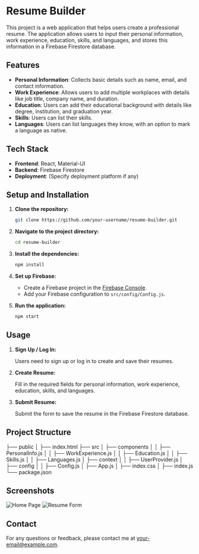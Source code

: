 # Resume Builder

This project is a web application that helps users create a professional resume. The application allows users to input their personal information, work experience, education, skills, and languages, and stores this information in a Firebase Firestore database.

## Features

- **Personal Information**: Collects basic details such as name, email, and contact information.
- **Work Experience**: Allows users to add multiple workplaces with details like job title, company name, and duration.
- **Education**: Users can add their educational background with details like degree, institution, and graduation year.
- **Skills**: Users can list their skills.
- **Languages**: Users can list languages they know, with an option to mark a language as native.

## Tech Stack

- **Frontend**: React, Material-UI
- **Backend**: Firebase Firestore
- **Deployment**: (Specify deployment platform if any)

## Setup and Installation

1. **Clone the repository:**

    ```bash
    git clone https://github.com/your-username/resume-builder.git
    ```

2. **Navigate to the project directory:**

    ```bash
    cd resume-builder
    ```

3. **Install the dependencies:**

    ```bash
    npm install
    ```

4. **Set up Firebase:**

    - Create a Firebase project in the [Firebase Console](https://console.firebase.google.com/).
    - Add your Firebase configuration to `src/config/Config.js`.

5. **Run the application:**

    ```bash
    npm start
    ```

## Usage

1. **Sign Up / Log In:**

    Users need to sign up or log in to create and save their resumes.

2. **Create Resume:**

    Fill in the required fields for personal information, work experience, education, skills, and languages.

3. **Submit Resume:**

    Submit the form to save the resume in the Firebase Firestore database.

## Project Structure
├── public
│ ├── index.html
├── src
│ ├── components
│ │ ├── PersonalInfo.js
│ │ ├── WorkExperience.js
│ │ ├── Education.js
│ │ ├── Skills.js
│ │ ├── Languages.js
│ ├── context
│ │ ├── UserProvider.js
│ ├── config
│ │ ├── Config.js
│ ├── App.js
│ ├── index.css
│ ├── index.js
└── package.json

## Screenshots

![Home Page](screenshots/home.png)
![Resume Form](screenshots/form.png)

## Contact

For any questions or feedback, please contact me at [your-email@example.com](mailto:your-email@example.com).
